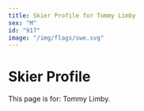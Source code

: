 ```yaml
---
title: Skier Profile for Tommy Limby
sex: "M"
id: "917"
image: "/img/flags/swe.svg" 
---
```


# Skier Profile

This page is for: Tommy Limby.
    